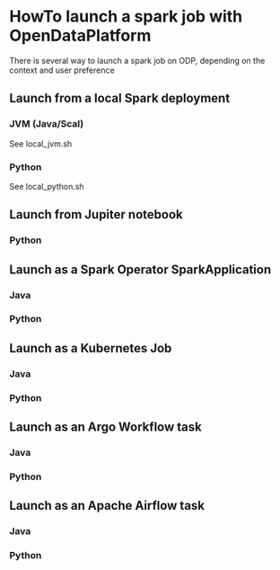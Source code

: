 

# HowTo launch a spark job with OpenDataPlatform

There is several way to launch a spark job on ODP, depending on the context and user preference

## Launch from a local Spark deployment

### JVM (Java/Scal)

See local_jvm.sh

### Python 

See local_python.sh

## Launch from Jupiter notebook

### Python

## Launch as a Spark Operator SparkApplication

### Java

### Python

## Launch as a Kubernetes Job 

### Java

### Python

## Launch as an Argo Workflow task 

### Java

### Python

## Launch as an Apache Airflow task

### Java

### Python 
